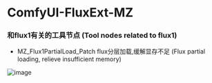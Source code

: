 # ComfyUI-FluxExt-MZ

### 和flux1有关的工具节点 (Tool nodes related to flux1)

+ MZ_Flux1PartialLoad_Patch flux分层加载,缓解显存不足 (Flux partial loading, relieve insufficient memory)

![image](https://github.com/user-attachments/assets/dc80f3c7-a17b-43c5-9db8-ac576592a188)
